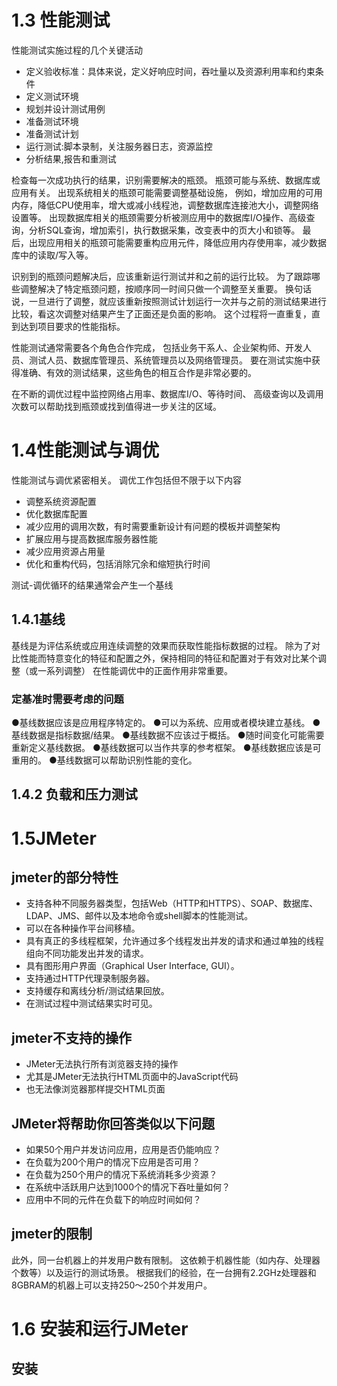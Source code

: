 # 1.3 性能测试
性能测试实施过程的几个关键活动
* 定义验收标准：具体来说，定义好响应时间，吞吐量以及资源利用率和约束条件
* 定义测试环境
* 规划并设计测试用例
* 准备测试环境
* 准备测试计划
* 运行测试:脚本录制，关注服务器日志，资源监控
* 分析结果,报告和重测试

检查每一次成功执行的结果，识别需要解决的瓶颈。
瓶颈可能与系统、数据库或应用有关。
出现系统相关的瓶颈可能需要调整基础设施，
例如，增加应用的可用内存，降低CPU使用率，增大或减小线程池，调整数据库连接池大小，调整网络设置等。
出现数据库相关的瓶颈需要分析被测应用中的数据库I/O操作、高级查询，分析SQL查询，增加索引，执行数据采集，改变表中的页大小和锁等。
最后，出现应用相关的瓶颈可能需要重构应用元件，降低应用内存使用率，减少数据库中的读取/写入等。

识别到的瓶颈问题解决后，应该重新运行测试并和之前的运行比较。
为了跟踪哪些调整解决了特定瓶颈问题，按顺序同一时间只做一个调整至关重要。
换句话说，一旦进行了调整，就应该重新按照测试计划运行一次并与之前的测试结果进行比较，看这次调整对结果产生了正面还是负面的影响。
这个过程将一直重复，直到达到项目要求的性能指标。


性能测试通常需要各个角色合作完成，
包括业务干系人、企业架构师、开发人员、测试人员、数据库管理员、系统管理员以及网络管理员。
要在测试实施中获得准确、有效的测试结果，这些角色的相互合作是非常必要的。

在不断的调优过程中监控网络占用率、数据库I/O、等待时间、
高级查询以及调用次数可以帮助找到瓶颈或找到值得进一步关注的区域。

# 1.4性能测试与调优
性能测试与调优紧密相关。
调优工作包括但不限于以下内容
* 调整系统资源配置
* 优化数据库配置
* 减少应用的调用次数，有时需要重新设计有问题的模板并调整架构
* 扩展应用与提高数据库服务器性能
* 减少应用资源占用量
* 优化和重构代码，包括消除冗余和缩短执行时间

测试-调优循环的结果通常会产生一个基线

## 1.4.1基线
基线是为评估系统或应用连续调整的效果而获取性能指标数据的过程。
除为了对比性能而特意变化的特征和配置之外，保持相同的特征和配置对于有效对比某个调整（或一系列调整）
在性能调优中的正面作用非常重要。

### 定基准时需要考虑的问题
●基线数据应该是应用程序特定的。
●可以为系统、应用或者模块建立基线。
●基线数据是指标数据/结果。
●基线数据不应该过于概括。
●随时间变化可能需要重新定义基线数据。
●基线数据可以当作共享的参考框架。
●基线数据应该是可重用的。
●基线数据可以帮助识别性能的变化。

## 1.4.2 负载和压力测试

# 1.5JMeter
## jmeter的部分特性
* 支持各种不同服务器类型，包括Web（HTTP和HTTPS）、SOAP、数据库、LDAP、JMS、邮件以及本地命令或shell脚本的性能测试。
* 可以在各种操作平台间移植。
* 具有真正的多线程框架，允许通过多个线程发出并发的请求和通过单独的线程组向不同功能发出并发的请求。 
* 具有图形用户界面（Graphical User Interface, GUI）。
* 支持通过HTTP代理录制服务器。
* 支持缓存和离线分析/测试结果回放。
* 在测试过程中测试结果实时可见。

## jmeter不支持的操作
* JMeter无法执行所有浏览器支持的操作
* 尤其是JMeter无法执行HTML页面中的JavaScript代码
* 也无法像浏览器那样提交HTML页面

## JMeter将帮助你回答类似以下问题
* 如果50个用户并发访问应用，应用是否仍能响应？
* 在负载为200个用户的情况下应用是否可用？
* 在负载为250个用户的情况下系统消耗多少资源？
* 在系统中活跃用户达到1000个的情况下吞吐量如何？
* 应用中不同的元件在负载下的响应时间如何？

## jmeter的限制
此外，同一台机器上的并发用户数有限制。
这依赖于机器性能（如内存、处理器个数等）以及运行的测试场景。
根据我们的经验，在一台拥有2.2GHz处理器和8GBRAM的机器上可以支持250～250个并发用户。

# 1.6 安装和运行JMeter
## 安装



